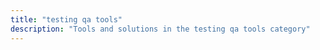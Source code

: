 ```yaml
---
title: "testing qa tools" 
description: "Tools and solutions in the testing qa tools category"
---
```

